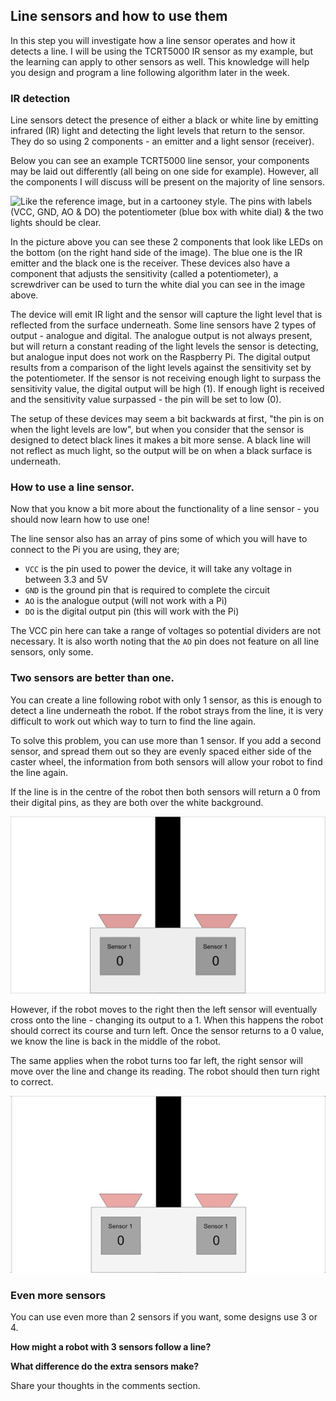 [comment]: # (
Is this step open? Y/N
If so, short description of this step:
Related links:
Related files:
)

## Line sensors and how to use them

In this step you will investigate how a line sensor operates and how it detects a line. I will be using the TCRT5000 IR sensor as my example, but the learning can apply to other sensors as well. This knowledge will help you design and program a line following algorithm later in the week.

### IR detection

Line sensors detect the presence of either a black or white line by emitting infrared (IR) light and detecting the light levels that return to the sensor. They do so using 2 components - an emitter and a light sensor (receiver).

Below you can see an example TCRT5000 line sensor, your components may be laid out differently (all being on one side for example). However, all the components I will discuss will be present on the majority of line sensors.

![Like the reference image, but in a cartooney style. The pins with labels (VCC, GND, AO & DO) the potentiometer (blue box with white dial) & the two lights should be clear.](https://www.aam.com.pk/wp-content/uploads/2017/09/tcrt5000.jpg)

In the picture above you can see these 2 components that look like LEDs on the bottom (on the right hand side of the image). The blue one is the IR emitter and the black one is the receiver. These devices also have a component that adjusts the sensitivity (called a potentiometer), a screwdriver can be used to turn the white dial you can see in the image above.

The device will emit IR light and the sensor will capture the light level that is reflected from the surface underneath. Some line sensors have 2 types of output - analogue and digital. The analogue output is not always present, but will return a constant reading of the light levels the sensor is detecting, but analogue input does not work on the Raspberry Pi. The digital output results from a comparison of the light levels against the sensitivity set by the potentiometer. If the sensor is not receiving enough light to surpass the sensitivity value, the digital output will be high (1). If enough light is received and the sensitivity value surpassed - the pin will be set to low (0).

The setup of these devices may seem a bit backwards at first, "the pin is on when the light levels are low", but when you consider that the sensor is designed to detect black lines it makes a bit more sense. A black line will not reflect as much light, so the output will be on when a black surface is underneath.

### How to use a line sensor.

Now that you know a bit more about the functionality of a line sensor - you should now learn how to use one!

The line sensor also has an array of pins some of which you will have to connect to the Pi you are using, they are;

+ `VCC` is the pin used to power the device, it will take any voltage in between 3.3 and 5V
+ `GND` is the ground pin that is required to complete the circuit
+ `AO` is the analogue output (will not work with a Pi)
+ `DO` is the digital output pin (this will work with the Pi)

The VCC pin here can take a range of voltages so potential dividers are not necessary. It is also worth noting that the `AO` pin does not feature on all line sensors, only some.

### Two sensors are better than one.

You can create a line following robot with only 1 sensor, as this is enough to detect a line underneath the robot. If the robot strays from the line, it is very difficult to work out which way to turn to find the line again. 

To solve this problem, you can use more than 1 sensor. If you add a second sensor, and spread them out so they are evenly spaced either side of the caster wheel, the information from both sensors will allow your robot to find the line again.

If the line is in the centre of the robot then both sensors will return a 0 from their digital pins, as they are both over the white background.

![](images/3_4_Two_Sensors_Still.png)

However, if the robot moves to the right then the left sensor will eventually cross onto the line - changing its output to a 1. When this happens the robot should correct its course and turn left. Once the sensor returns to a 0 value, we know the line is back in the middle of the robot.

The same applies when the robot turns too far left, the right sensor will move over the line and change its reading. The robot should then turn right to correct.

![](images/3_4_Two_Sensors_Anim.gif)

### Even more sensors

You can use even more than 2 sensors if you want, some designs use 3 or 4.

**How might a robot with 3 sensors follow a line?**

**What difference do the extra sensors make?**

Share your thoughts in the comments section.
